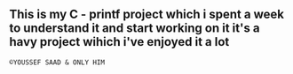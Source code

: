 This is my C - printf project which i spent a week to understand it and start working on it 
it's a havy project wihich i've enjoyed it a lot
--------------------------------------------------------------------------------------------------
	©YOUSSEF SAAD & ONLY HIM
